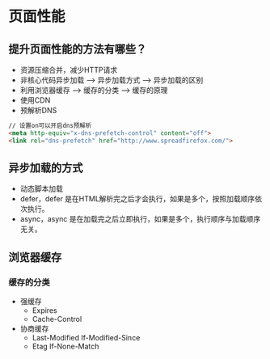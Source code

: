 # 页面性能

## 提升页面性能的方法有哪些？
- 资源压缩合并，减少HTTP请求
- 非核心代码异步加载 --> 异步加载方式 --> 异步加载的区别
- 利用浏览器缓存 --> 缓存的分类 --> 缓存的原理
- 使用CDN
- 预解析DNS
```html
// 设置on可以开启dns预解析
<meta http-equiv="x-dns-prefetch-control" content="off">
<link rel="dns-prefetch" href="http://www.spreadfirefox.com/">
```

## 异步加载的方式
- 动态脚本加载
- defer，defer 是在HTML解析完之后才会执行，如果是多个，按照加载顺序依次执行。
- async，async 是在加载完之后立即执行，如果是多个，执行顺序与加载顺序无关。

## 浏览器缓存
### 缓存的分类
- 强缓存
  - Expires
  - Cache-Control
- 协商缓存
  - Last-Modified  If-Modified-Since
  - Etag  If-None-Match
